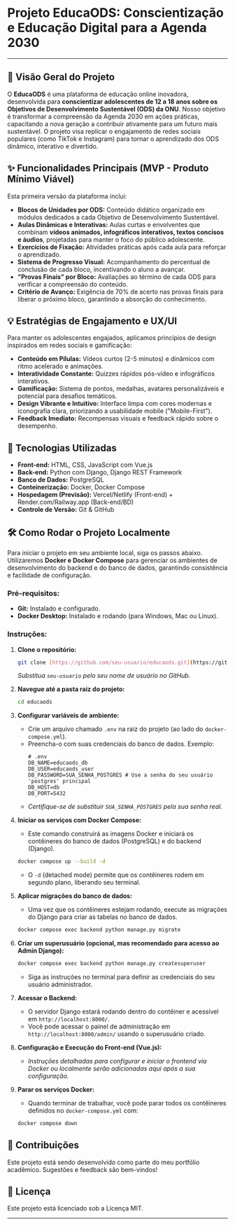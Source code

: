 # Projeto EducaODS: Conscientização e Educação Digital para a Agenda 2030

---

## 🎯 Visão Geral do Projeto

O **EducaODS** é uma plataforma de educação online inovadora, desenvolvida para **conscientizar adolescentes de 12 a 18 anos sobre os Objetivos de Desenvolvimento Sustentável (ODS) da ONU**. Nosso objetivo é transformar a compreensão da Agenda 2030 em ações práticas, capacitando a nova geração a contribuir ativamente para um futuro mais sustentável. O projeto visa replicar o engajamento de redes sociais populares (como TikTok e Instagram) para tornar o aprendizado dos ODS dinâmico, interativo e divertido.

## ✨ Funcionalidades Principais (MVP - Produto Mínimo Viável)

Esta primeira versão da plataforma inclui:

* **Blocos de Unidades por ODS:** Conteúdo didático organizado em módulos dedicados a cada Objetivo de Desenvolvimento Sustentável.
* **Aulas Dinâmicas e Interativas:** Aulas curtas e envolventes que combinam **vídeos animados, infográficos interativos, textos concisos e áudios**, projetadas para manter o foco do público adolescente.
* **Exercícios de Fixação:** Atividades práticas após cada aula para reforçar o aprendizado.
* **Sistema de Progresso Visual:** Acompanhamento do percentual de conclusão de cada bloco, incentivando o aluno a avançar.
* **"Provas Finais" por Bloco:** Avaliações ao término de cada ODS para verificar a compreensão do conteúdo.
* **Critério de Avanço:** Exigência de 70% de acerto nas provas finais para liberar o próximo bloco, garantindo a absorção do conhecimento.

## 💡 Estratégias de Engajamento e UX/UI

Para manter os adolescentes engajados, aplicamos princípios de design inspirados em redes sociais e gamificação:

* **Conteúdo em Pílulas:** Vídeos curtos (2-5 minutos) e dinâmicos com ritmo acelerado e animações.
* **Interatividade Constante:** Quizzes rápidos pós-vídeo e infográficos interativos.
* **Gamificação:** Sistema de pontos, medalhas, avatares personalizáveis e potencial para desafios temáticos.
* **Design Vibrante e Intuitivo:** Interface limpa com cores modernas e iconografia clara, priorizando a usabilidade mobile ("Mobile-First").
* **Feedback Imediato:** Recompensas visuais e feedback rápido sobre o desempenho.

## 🚀 Tecnologias Utilizadas

* **Front-end:** HTML, CSS, JavaScript com Vue.js
* **Back-end:** Python com Django, Django REST Framework
* **Banco de Dados:** PostgreSQL
* **Conteinerização:** Docker, Docker Compose
* **Hospedagem (Previsão):** Vercel/Netlify (Front-end) + Render.com/Railway.app (Back-end/BD)
* **Controle de Versão:** Git & GitHub

## 🛠️ Como Rodar o Projeto Localmente

Para iniciar o projeto em seu ambiente local, siga os passos abaixo. Utilizaremos **Docker e Docker Compose** para gerenciar os ambientes de desenvolvimento do backend e do banco de dados, garantindo consistência e facilidade de configuração.

### **Pré-requisitos:**

* **Git:** Instalado e configurado.
* **Docker Desktop:** Instalado e rodando (para Windows, Mac ou Linux).

### **Instruções:**

1.  **Clone o repositório:**
    ```bash
    git clone [https://github.com/seu-usuario/educaods.git](https://github.com/seu-usuario/educaods.git)
    ```
    *Substitua `seu-usuario` pelo seu nome de usuário no GitHub.*

2.  **Navegue até a pasta raiz do projeto:**
    ```bash
    cd educaods
    ```

3.  **Configurar variáveis de ambiente:**
    * Crie um arquivo chamado `.env` na raiz do projeto (ao lado do `docker-compose.yml`).
    * Preencha-o com suas credenciais do banco de dados. Exemplo:
        ```dotenv
        # .env
        DB_NAME=educaods_db
        DB_USER=educaods_user
        DB_PASSWORD=SUA_SENHA_POSTGRES # Use a senha do seu usuário 'postgres' principal
        DB_HOST=db
        DB_PORT=5432
        ```
    * *Certifique-se de substituir `SUA_SENHA_POSTGRES` pela sua senha real.*

4.  **Iniciar os serviços com Docker Compose:**
    * Este comando construirá as imagens Docker e iniciará os contêineres do banco de dados (PostgreSQL) e do backend (Django).
    ```bash
    docker compose up --build -d
    ```
    * O `-d` (detached mode) permite que os contêineres rodem em segundo plano, liberando seu terminal.

5.  **Aplicar migrações do banco de dados:**
    * Uma vez que os contêineres estejam rodando, execute as migrações do Django para criar as tabelas no banco de dados.
    ```bash
    docker compose exec backend python manage.py migrate
    ```

6.  **Criar um superusuário (opcional, mas recomendado para acesso ao Admin Django):**
    ```bash
    docker compose exec backend python manage.py createsuperuser
    ```
    * Siga as instruções no terminal para definir as credenciais do seu usuário administrador.

7.  **Acessar o Backend:**
    * O servidor Django estará rodando dentro do contêiner e acessível em `http://localhost:8000/`.
    * Você pode acessar o painel de administração em `http://localhost:8000/admin/` usando o superusuário criado.

8.  **Configuração e Execução do Front-end (Vue.js):**
    * *Instruções detalhadas para configurar e iniciar o frontend via Docker ou localmente serão adicionadas aqui após a sua configuração.*

9.  **Parar os serviços Docker:**
    * Quando terminar de trabalhar, você pode parar todos os contêineres definidos no `docker-compose.yml` com:
    ```bash
    docker compose down
    ```

## 🤝 Contribuições

Este projeto está sendo desenvolvido como parte do meu portfólio acadêmico. Sugestões e feedback são bem-vindos!

## 📄 Licença

Este projeto está licenciado sob a Licença MIT.

---